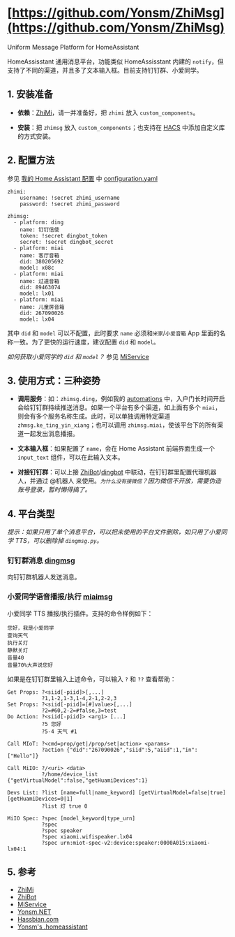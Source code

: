 # [https://github.com/Yonsm/ZhiMsg](https://github.com/Yonsm/ZhiMsg)

Uniform Message Platform for HomeAssistant

HomeAssisstant 通用消息平台，功能类似 HomeAssisstant 内建的 `notify`，但支持了不同的渠道，并且多了文本输入框。目前支持钉钉群、小爱同学。

## 1. 安装准备

-   **依赖**：[ZhiMi](https://github.com/Yonsm/ZhiMi)，请一并准备好，把 `zhimi` 放入 `custom_components`。

-   **安装**：把 `zhimsg` 放入 `custom_components`；也支持在 [HACS](https://hacs.xyz/) 中添加自定义库的方式安装。

## 2. 配置方法

参见 [我的 Home Assistant 配置](https://github.com/Yonsm/.homeassistant) 中 [configuration.yaml](https://github.com/Yonsm/.homeassistant/blob/main/configuration.yaml)

```
zhimi:
    username: !secret zhimi_username
    password: !secret zhimi_password

zhimsg:
  - platform: ding
    name: 钉钉信使
    token: !secret dingbot_token
    secret: !secret dingbot_secret
  - platform: miai
    name: 客厅音箱
    did: 380205692
    model: x08c
  - platform: miai
    name: 过道音箱
    did: 89463074
    model: lx01
  - platform: miai
    name: 儿童房音箱
    did: 267090026
    model: lx04
```

其中 `did` 和 `model` 可以不配置，此时要求 `name` 必须和`米家`/`小爱音箱` App 里面的名称一致。为了更快的运行速度，建议配置 `did` 和 `model`。

_如何获取小爱同学的 `did` 和 `model`？_ 参见 [MiService](https://github.com/Yonsm/MiService)

## 3. 使用方式：三种姿势

-   **调用服务**：如：`zhimsg.ding`，例如我的 [automations](https://github.com/Yonsm/.homeassistant/blob/master/automations/door.yaml) 中，入户门长时间开启会给钉钉群持续推送消息。如果一个平台有多个渠道，如上面有多个 `miai`，则会有多个服务名称生成。此时，可以单独调用特定渠道 `zhmsg.ke_ting_yin_xiang`；也可以调用 `zhimsg.miai`，使该平台下的所有渠道一起发出消息播报。

-   **文本输入框**：如果配置了 `name`，会在 Home Assistant 前端界面生成一个 `input_text` 组件，可以在此输入文本。

-   **对接钉钉群**：可以上接 [ZhiBot](https://github.com/Yonsm/ZhiBot)/[dingbot](https://github.com/Yonsm/ZhiBot/blob/main/custom_components/zhibot/dingbot.py) 中联动，在钉钉群里配置代理机器人，并通过 @机器人 来使用。_`为什么没有接微信`？因为微信不开放，需要伪造账号登录，暂时懒得搞了。_

## 4. 平台类型

_提示：如果只用了单个消息平台，可以把未使用的平台文件删除，如只用了小爱同学 TTS，可以删除掉 `dingmsg.py`。_

### 钉钉群消息 [dingmsg](https://github.com/Yonsm/ZhiMsg/blob/main/custom_components/zhimsg/dingmsg.py)

向钉钉群机器人发送消息。

### 小爱同学语音播报/执行 [miaimsg](https://github.com/Yonsm/ZhiMsg/blob/main/custom_components/zhimsg/miaimsg.py)

小爱同学 TTS 播报/执行插件。支持的命令样例如下：

```
您好，我是小爱同学
查询天气
执行关灯
静默关灯
音量40
音量70%大声说您好
```

如果是在钉钉群里输入上述命令，可以输入 `?` 和 `??` 查看帮助：

```
Get Props: ?<siid[-piid]>[,...]
           ?1,1-2,1-3,1-4,2-1,2-2,3
Set Props: ?<siid[-piid]=[#]value>[,...]
           ?2=#60,2-2=#false,3=test
Do Action: ?<siid[-piid]> <arg1> [...]
           ?5 您好
           ?5-4 天气 #1

Call MIoT: ?<cmd=prop/get|/prop/set|action> <params>
           ?action {"did":"267090026","siid":5,"aiid":1,"in":["Hello"]}

Call MiIO: ?/<uri> <data>
           ?/home/device_list {"getVirtualModel":false,"getHuamiDevices":1}

Devs List: ?list [name=full|name_keyword] [getVirtualModel=false|true] [getHuamiDevices=0|1]
           ?list 灯 true 0

MiIO Spec: ?spec [model_keyword|type_urn]
           ?spec
           ?spec speaker
           ?spec xiaomi.wifispeaker.lx04
           ?spec urn:miot-spec-v2:device:speaker:0000A015:xiaomi-lx04:1
```

## 5. 参考

-   [ZhiMi](https://github.com/Yonsm/ZhiMi)
-   [ZhiBot](https://github.com/Yonsm/ZhiBot)
-   [MiService](https://github.com/Yonsm/MiService)
-   [Yonsm.NET](https://yonsm.github.io)
-   [Hassbian.com](https://bbs.hassbian.com/thread-12320-1-1.html)
-   [Yonsm's .homeassistant](https://github.com/Yonsm/.homeassistant)